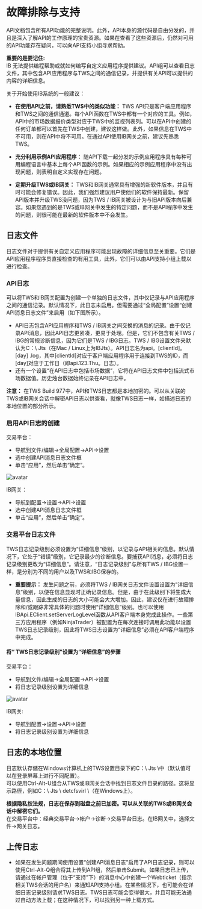 # 故障排除与支持
API文档包含所有API功能的完整说明。此外，API本身的源代码是自由分发的，并且是深入了解API的工作原理的宝贵资源。如果在查看了这些资源后，仍然对可用的API功能存在疑问，可以向API支持小组寻求帮助。

**重要的是要记住:**   
IB 无法提供编程帮助或就如何编写自定义应用程序提供建议。API组可以查看日志文件，其中包含API应用程序与TWS之间的通信记录，并提供有关API可以提供的内容的详细信息。  

关于开始使用IB系统的一般建议：  
+ **在使用API​​之前，请熟悉TWS中的类似功能：** TWS API只是客户端应用程序和TWS之间的通信通道。每个API函数在TWS中都有一个对应的工具。例如，API中的市场数据报价类型对应于TWS中的监视列表列。可以在API中创建的任何订单都可以首先在TWS中创建，建议这样做。此外，如果信息在TWS中不可用，则在API中将不可用。在通过API使用IB网关之前，建议先熟悉TWS。

+ **充分利用示例API应用程序：** 随API下载一起分发的示例应用程序具有每种可用编程语言中基本上每个API函数的示例。如果相应的示例应用程序中没有出现问题，则表明自定义实现存在问题。

+ **定期升级TWS或IB网关：** TWS和IB网关通常具有增强的新软件版本，并且有时可能会修复错误。因此，我们强烈建议用户使他们的软件保持最新。保留API版本并升级TWS没问题，因为TWS / IB网关被设计为与旧API版本向后兼容。如果您遇到的是TWS或IB网关中发生的特定问题，而不是API程序中发生的问题，则很可能在最新的软件版本中不会发生。

## 日志文件
日志文件对于提供有关自定义应用程序可能出现故障的详细信息至关重要。它们是API应用程序程序员直接检查的有用工具，此外，它们可以由API支持小组上载以进行检查。

### API日志
可以将TWS和IB网关配置为创建一个单独的日志文件，其中仅记录与API应用程序之间的通信记录。默认情况下，此日志未启用。但需要通过“全局配置”设置“创建API消息日志文件”来启用（如下图所示）。
+ API日志包含API应用程序和TWS / IB网关之间交换的消息的记录。由于仅记录API消息，因此API日志更紧凑，更易于处理。但是，它们不包含有关TWS / IBG的常规诊断信息，因为它们是TWS / IBG日志。TWS / IBG设置文件夹默认为C：\ Jts（在Mac / Linux上为IBJts）。API日志名为api。[clientId]。[day] .log，其中[clientId]对应于客户端应用程序用于连接到TWS的ID，而[day]对应于工作日（即api.123.Thu。日志）。
+ 还有一个设置“在API日志中包括市场数据”，它将在API日志文件中包括流式市场数据值。历史烛台数据始终记录在API日志中。

**注意：** 在TWS Build 977中，API和TWS日志都是本地加密的。可以从关联的TWS或IB网关会话中解密API日志以供查看，就像TWS日志一样，如描述日志的本地位置的部分所示。

### 启用API日志的创建
交易平台：
+ 导航到文件/编辑→全局配置→API→设置
+ 选中创建API消息日志文件框
+ 单击“应用”，然后单击“确定”。

![avatar](https://interactivebrokers.github.io/tws-api/enable_api_log.png)    

IB网关：
+ 导航到配置→设置→API→设置
+ 选中创建API消息日志文件框
+ 单击“应用”，然后单击“确定”。

### 交易平台日志文件
TWS日志记录级别必须设置为“详细信息”级别，以记录与API相关的信息。默认情况下，它处于“错误”级别，它记录最少的诊断信息。要捕获API消息，必须将日志记录级别更改为“详细信息”。请注意，“日志记录级别”与所有TWS / IBG设置一样，是分别为不同的用户以及TWS和IBG保存的。

+ **重要提示：** 发生问题之前，必须将TWS / IB网关日志文件设置设置为“详细信息”级别，以便在信息显现时正确记录信息。但是，由于在此级别下将生成大量信息，因此生成的日志的大小可能会大大增加。因此，建议仅在进行故障排除和/或跟踪非常具体的问题时使用“详细信息”级别。也可以使用IBApi.EClient.setServerLogLevel函数从API客户端本身完成此操作。一些第三方应用程序（例如NinjaTrader）被配置为在每次连接时调用此功能以设置TWS日志记录级别，因此将TWS日志设置为“详细信息”必须在API客户端程序中完成。

#### 将“ TWS日志记录级别”设置为“详细信息”的步骤
交易平台：
+ 导航到文件/编辑→全局配置→API→设置
+ 将日志记录级别设置为详细信息

![avatar](https://interactivebrokers.github.io/tws-api/logging_detail.png)

IB网关:  
+ 导航到配置→设置→API→设置
+ 将日志记录级别设置为详细信息

## 日志的本地位置
日志默认存储在Windows计算机上的TWS设置目录下的C：\ Jts \中（默认值可以在登录屏幕上进行不同配置）。  
可以使用Ctrl-Alt-U组合从TWS或IB网关会话中找到日志文件目录的路径。这将显示路径，例如C：\ Jts \ detcfsvirl \（在Windows上）。
  
**根据隐私权法规，日志在保存到磁盘之前已加密。可以从关联的TWS或IB网关会话中解密它们。**  
在交易平台中：经典交易平台->帐户->诊断->交易平台日志。在IB网关中，选择文件->网关日志。

## 上传日志
+ 如果在发生问题期间使用设置“创建API消息日志”启用了API日志记录，则可以使用Ctrl-Alt-Q组合将其上传到API组，然后单击Submit。如果日志已上传，请通过在帐户管理（位于“支持”下）的消息中心中创建一个Webticket（指示相关TWS会话的用户名）来通知API支持小组。在某些情况下，也可能会在详细日志记录级别请求TWS日志。TWS日志可能会变得很大，并且可能无法通过自动方法上载；在这种情况下，可以找到另一种上载方式。